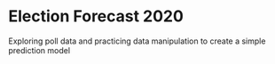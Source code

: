 # Election Forecast 2020
Exploring poll data and practicing data manipulation to create a simple prediction model
